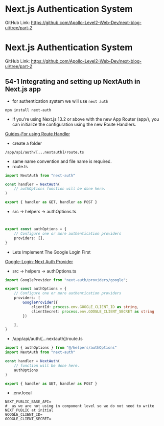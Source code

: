 # Next.js Authentication System
GitHub Link: https://github.com/Apollo-Level2-Web-Dev/next-blog-ui/tree/part-2


# Next.js Authentication System 

GitHub Link: https://github.com/Apollo-Level2-Web-Dev/next-blog-ui/tree/part-2

## 54-1 Integrating and setting up NextAuth in Next.js app
- for authentication system we will use `next auth`

```
npm install next-auth
```
- If you're using Next.js 13.2 or above with the new App Router (app/), you can initialize the configuration using the new Route Handlers.

[Guides-For using Route Handler](https://next-auth.js.org/configuration/initialization#route-handlers-app)

- create a folder 

```
/app/api/auth/[...nextauth]/route.ts
```
- same name convention and file name is required. 
- route.ts 

```ts 
import NextAuth from "next-auth"

const handler = NextAuth(
    // authOptions function will be done here. 
)

export { handler as GET, handler as POST }
```

- src -> helpers -> authOptions.ts

```ts 


export const authOptions = {
    // Configure one or more authentication providers
    providers: [],
}

```
- Lets Implement The Google Login First 

[Google-Login-Next Auth Provider](https://next-auth.js.org/providers/google)

- src -> helpers -> authOptions.ts

```ts 
import GoogleProvider from "next-auth/providers/google";

export const authOptions = {
    // Configure one or more authentication providers
    providers: [
        GoogleProvider({
            clientId: process.env.GOOGLE_CLIENT_ID as string,
            clientSecret: process.env.GOOGLE_CLIENT_SECRET as string
        })

    ],
}

```

- /app/api/auth/[...nextauth]/route.ts

```ts 
import { authOptions } from "@/helpers/authOptions"
import NextAuth from "next-auth"

const handler = NextAuth(
    // function will be done here. 
    authOptions
)

export { handler as GET, handler as POST }
```
- .env.local 

```
NEXT_PUBLIC_BASE_API=
#  as we are not using in component level so we do not need to write NEXT_PUBLIC at initial 
GOOGLE_CLIENT_ID=
GOOGLE_CLIENT_SECRET=

```